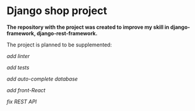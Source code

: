 # **Django shop project**
**The repository with the project was created to improve my skill in django-framework, django-rest-framework.**

    
The project is planned to be supplemented:

_add linter_

_add tests_

_add auto-complete database_

_add front-React_

_fix REST API_
